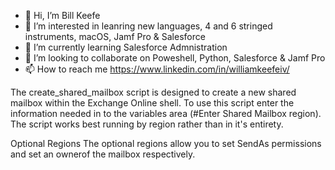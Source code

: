 - 👋 Hi, I’m Bill Keefe
- 👀 I’m interested in leanring new languages, 4 and 6 stringed instruments, macOS, Jamf Pro & Salesforce
- 🌱 I’m currently learning Salesforce Admnistration
- 💞️ I’m looking to collaborate on Poweshell, Python, Salesforce & Jamf Pro
- 📫 How to reach me https://www.linkedin.com/in/williamkeefeiv/

<!---
billkeefe37/billkeefe37 is a ✨ special ✨ repository because its `README.md` (this file) appears on your GitHub profile.
You can click the Preview link to take a look at your changes.
--->


The create_shared_mailbox script is designed to create a new shared mailbox within the Exchange Online shell. To use this script enter the information needed in to the variables area (#Enter Shared Mailbox region). The script works best running by region rather than in it's entirety. 

Optional Regions
The optional regions allow you to set SendAs permissions and set an ownerof the mailbox respectively. 
